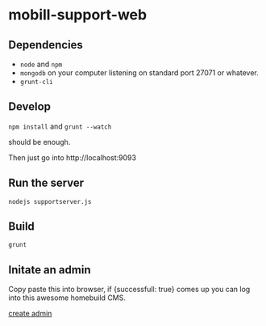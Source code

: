 # mobill-support-web





## Dependencies

* `node` and `npm`
* `mongodb` on your computer listening on standard port 27071 or whatever.
* `grunt-cli`

## Develop
`npm install`
and
`grunt --watch`

should be enough.

Then just go into http://localhost:9093

## Run the server

`nodejs supportserver.js`

## Build

`grunt`

## Initate an admin

Copy paste this into browser, if {successfull: true} comes up you can log into this awesome homebuild CMS.

[create admin](http://localhost:9093/support/initiate/createAdmin)
